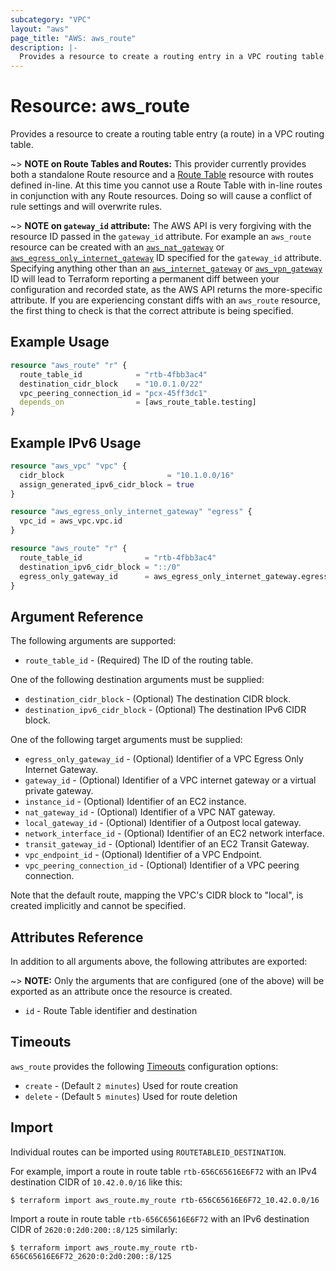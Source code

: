 ```yaml
---
subcategory: "VPC"
layout: "aws"
page_title: "AWS: aws_route"
description: |-
  Provides a resource to create a routing entry in a VPC routing table.
---
```


# Resource: aws_route

Provides a resource to create a routing table entry (a route) in a VPC routing table.

~> **NOTE on Route Tables and Routes:** This provider currently
provides both a standalone Route resource and a [Route Table](route_table.html) resource with routes
defined in-line. At this time you cannot use a Route Table with in-line routes
in conjunction with any Route resources. Doing so will cause
a conflict of rule settings and will overwrite rules.

~> **NOTE on `gateway_id` attribute:** The AWS API is very forgiving with the resource ID passed in the `gateway_id` attribute. For example an `aws_route` resource can be created with an [`aws_nat_gateway`](nat_gateway.html) or [`aws_egress_only_internet_gateway`](egress_only_internet_gateway.html) ID specified for the `gateway_id` attribute. Specifying anything other than an [`aws_internet_gateway`](internet_gateway.html) or [`aws_vpn_gateway`](vpn_gateway.html) ID will lead to Terraform reporting a permanent diff between your configuration and recorded state, as the AWS API returns the more-specific attribute. If you are experiencing constant diffs with an `aws_route` resource, the first thing to check is that the correct attribute is being specified.

## Example Usage

```terraform
resource "aws_route" "r" {
  route_table_id            = "rtb-4fbb3ac4"
  destination_cidr_block    = "10.0.1.0/22"
  vpc_peering_connection_id = "pcx-45ff3dc1"
  depends_on                = [aws_route_table.testing]
}
```

## Example IPv6 Usage

```terraform
resource "aws_vpc" "vpc" {
  cidr_block                       = "10.1.0.0/16"
  assign_generated_ipv6_cidr_block = true
}

resource "aws_egress_only_internet_gateway" "egress" {
  vpc_id = aws_vpc.vpc.id
}

resource "aws_route" "r" {
  route_table_id              = "rtb-4fbb3ac4"
  destination_ipv6_cidr_block = "::/0"
  egress_only_gateway_id      = aws_egress_only_internet_gateway.egress.id
}
```

## Argument Reference

The following arguments are supported:

* `route_table_id` - (Required) The ID of the routing table.

One of the following destination arguments must be supplied:

* `destination_cidr_block` - (Optional) The destination CIDR block.
* `destination_ipv6_cidr_block` - (Optional) The destination IPv6 CIDR block.

One of the following target arguments must be supplied:

* `egress_only_gateway_id` - (Optional) Identifier of a VPC Egress Only Internet Gateway.
* `gateway_id` - (Optional) Identifier of a VPC internet gateway or a virtual private gateway.
* `instance_id` - (Optional) Identifier of an EC2 instance.
* `nat_gateway_id` - (Optional) Identifier of a VPC NAT gateway.
* `local_gateway_id` - (Optional) Identifier of a Outpost local gateway.
* `network_interface_id` - (Optional) Identifier of an EC2 network interface.
* `transit_gateway_id` - (Optional) Identifier of an EC2 Transit Gateway.
* `vpc_endpoint_id` - (Optional) Identifier of a VPC Endpoint.
* `vpc_peering_connection_id` - (Optional) Identifier of a VPC peering connection.

Note that the default route, mapping the VPC's CIDR block to "local", is
created implicitly and cannot be specified.

## Attributes Reference

In addition to all arguments above, the following attributes are exported:

~> **NOTE:** Only the arguments that are configured (one of the above)
will be exported as an attribute once the resource is created.

* `id` - Route Table identifier and destination

## Timeouts

`aws_route` provides the following
[Timeouts](https://www.terraform.io/docs/configuration/blocks/resources/syntax.html#operation-timeouts) configuration options:

- `create` - (Default `2 minutes`) Used for route creation
- `delete` - (Default `5 minutes`) Used for route deletion

## Import

Individual routes can be imported using `ROUTETABLEID_DESTINATION`.

For example, import a route in route table `rtb-656C65616E6F72` with an IPv4 destination CIDR of `10.42.0.0/16` like this:

```console
$ terraform import aws_route.my_route rtb-656C65616E6F72_10.42.0.0/16
```

Import a route in route table `rtb-656C65616E6F72` with an IPv6 destination CIDR of `2620:0:2d0:200::8/125` similarly:

```console
$ terraform import aws_route.my_route rtb-656C65616E6F72_2620:0:2d0:200::8/125
```
